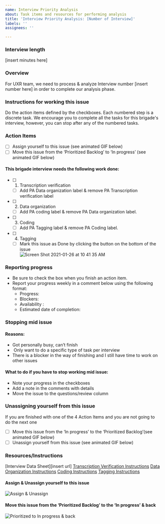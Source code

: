 ```yaml
---
name: Interview Priority Analysis
about: Task items and resources for performing analysis
title: 'Interview Priority Analysis: [Number of Interview]'
labels: ''
assignees: ''

---
```


### Interview length
 [insert minutes here] 

### Overview
For UXR team, we need to process & analyze Interview number [insert number here] in order to complete our analysis phase. 

### Instructions for working this issue
Do the action items defined by the checkboxes. Each numbered step is a discrete task. We encourage you to complete all the tasks for this brigade's interview, however, you can stop after any of the numbered tasks.

### Action Items
- [ ] Assign yourself to this issue (see animated GIF below) 
- [ ] Move this issue from the ‘Prioritized Backlog’ to ‘In progress’ (see animated GIF below) 
#### This brigade interview needs the following work done:
- [ ] 1. Transcription verification 
    - [ ]  Add PA Data organization label & remove PA Transcription verification label
- [ ] 2. Data organization
    - [ ]  Add PA coding label & remove PA Data organization label.
- [ ]  3. Coding
    - [ ]  Add PA Tagging label & remove PA Coding label.
- [ ] 4. Tagging 
   - [ ]  Mark this issue as Done by clicking the button on the bottom of the issue  
![Screen Shot 2021-01-26 at 10 41 35 AM](https://user-images.githubusercontent.com/37763229/105889502-16c1e780-5fc3-11eb-8473-f2319059c719.png)

### Reporting progress
- Be sure to check the box when you finish an action item.
- Report your progress weekly in a comment below using the following format:
     - Progress: 
     - Blockers: 
     - Availability :
     - Estimated date of completion:

### Stopping mid issue 
#### Reasons: 
- Got personally busy, can’t finish
-  Only want to do a specific type of task per interview
- There is a blocker in the way of finishing and I still have time to work on other issues 
#### What to do if you have to stop working mid issue:
- Note your progress in the checkboxes 
- Add a note in the comments with details
- Move the issue to the questions/review column 

### Unassigning yourself from this issue
If you are finished with one of the 4 Action Items and you are not going to do the next one
- [ ] Move this issue from the ‘In progress’ to the ‘Prioritized Backlog’(see animated GIF below) 
- [ ] Unassign yourself from this issue (see animated GIF below) 

### Resources/Instructions
[Interview Data Sheet][insert url]
[Transcription Verification Instructions](https://docs.google.com/document/d/1kTrslqYY0whUjCMxbcV7Ft1nzCr_UTPWXfhomNgOvEw/edit)
[Data Organization Instructions](https://docs.google.com/document/d/1vJqDQ8Th8kSgisSSiMzDpRHTIWI3ILCX4eOTgMwRdoY/edit)
[Coding Instructions](https://docs.google.com/document/u/0/d/10am6Ki0gJKzITt2kcjMsR233oC_9WJneKnFimFc8Mao/edit)
[Tagging Instructions](https://docs.google.com/document/d/1soNmLMyVspkgz2MMD5DuF_WVBBmnFLFgCPNZDjxjDWI/edit#)

#### Assign & Unassign yourself to this issue
![Assign & Unassign](http://g.recordit.co/MkwqNlnWWO.gif)

####  Move this issue from the ‘Prioritized Backlog’ to the ‘In progress’ & back
![Prioritized to In progress & back](http://g.recordit.co/wvXm85TR1Q.gif)
